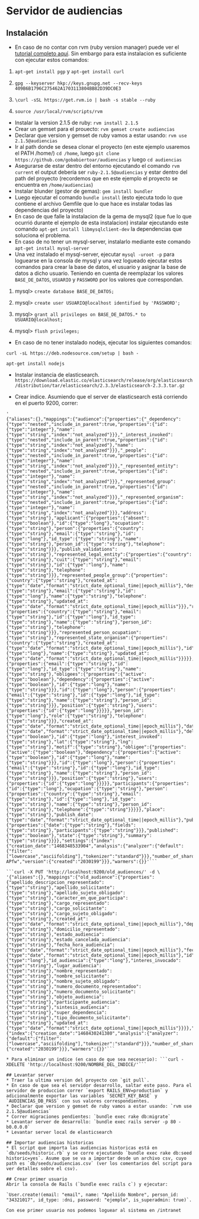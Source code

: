 # Servidor de audiencias

## Instalación

* En caso de no contar con rvm (ruby version manager) puede ver el [tutorial completo aquí](https://rvm.io/rvm/install). Sin embargo para esta instalacion es suficiente con ejecutar estos comandos:

1) `apt-get install pgp` y `apt-get install curl`

2) `gpg --keyserver hkp://keys.gnupg.net --recv-keys 409B6B1796C275462A1703113804BB82D39DC0E3`

3) `\curl -sSL https://get.rvm.io | bash -s stable --ruby`

4) `source /usr/local/rvm/scripts/rvm`

* Instalar la version 2.1.5 de ruby: `rvm install 2.1.5`
* Crear un gemset para el prouecto: `rvm gemset create audiencias`
* Declarar que version y gemset de ruby vamos a estar usando: `rvm use 2.1.5@audiencias`
* Ir al path donde se desea clonar el proyecto (en este ejemplo usaremos el PATH /home/) `cd /home`, luego `git clone https://github.com/gobabiertoar/audiencias` y luego `cd audiencias`
* Asegurarse de estar dentro del entorno ejecutando el comando `rvm current` el output debería ser `ruby-2.1.5@audiencias` y estar dentro del path del proyecto (recordemos que en este ejemplo el proyecto se encuentra en `/home/audiencias`)
* Instalar blunder (gestor de gemas): `gem install bundler`
* Luego ejecutar el comando `bundle install` (esto ejecuta todo lo que contiene el archivo Gemfile que lo que hace es instalar todas las dependencias del proyecto) 
* En caso de que falle la instalacion de la gema de mysql2 (que fue lo que ocurrió durante el ejemplo de esta instalacion) instalar ejecutando este comando `apt-get install libmysqlclient-dev` la dependencias que soluciona el problema.
* En caso de no tener un mysql-server, instalarlo mediante este comando `apt-get install mysql-server` 
* Una vez instalado el mysql-server, ejecutar `mysql -uroot -p` para loguearse en la consola de mysql y una vez logueado ejecutar estos comandos para crear la base de datos, el usuario y asignar la base de datos a dicho usuario. Teniendo en cuenta de reemplazar los valores `BASE_DE_DATOS`, `USUARIO` y `PASSWORD` por los valores que correspondan.

1) mysql> `create database BASE_DE_DATOS;`

2) mysql> `create user USUARIO@localhost identified by 'PASSWORD';`

3) mysql> `grant all privileges on BASE_DE_DATOS.* to USUARIO@localhost;`

4) mysql> `flush privileges;`


* En caso de no tener instalado nodejs, ejecutar los siguientes comandos:

`curl -sL https://deb.nodesource.com/setup | bash -`

`apt-get install nodejs`

* Instalar instancia de elasticsearch. `https://download.elastic.co/elasticsearch/release/org/elasticsearch/distribution/tar/elasticsearch/2.3.3/elasticsearch-2.3.3.tar.gz`

* Crear indice. Asumiendo que el server de elasticsearch está corriendo en el puerto 9200, correr:
```curl -X PUT 'http://localhost:9200/audiences/' -d \
'
{"aliases":{},"mappings":{"audience":{"properties":{"_dependency":{"type":"nested","include_in_parent":true,"properties":{"id":{"type":"integer"},"name":{"type":"string","index":"not_analyzed"}}},"_interest_invoked":{"type":"nested","include_in_parent":true,"properties":{"id":{"type":"string","index":"not_analyzed"},"name":{"type":"string","index":"not_analyzed"}}},"_people":{"type":"nested","include_in_parent":true,"properties":{"id":{"type":"integer"},"name":{"type":"string","index":"not_analyzed"}}},"_represented_entity":{"type":"nested","include_in_parent":true,"properties":{"id":{"type":"integer"},"name":{"type":"string","index":"not_analyzed"}}},"_represented_group":{"type":"nested","include_in_parent":true,"properties":{"id":{"type":"integer"},"name":{"type":"string","index":"not_analyzed"}}},"_represented_organism":{"type":"nested","include_in_parent":true,"properties":{"id":{"type":"integer"},"name":{"type":"string","index":"not_analyzed"}}},"address":{"type":"string"},"applicant":{"properties":{"absent":{"type":"boolean"},"id":{"type":"long"},"ocupation":{"type":"string"},"person":{"properties":{"country":{"type":"string"},"email":{"type":"string"},"id":{"type":"long"},"id_type":{"type":"string"},"name":{"type":"string"},"person_id":{"type":"string"},"telephone":{"type":"string"}}},"publish_validations":{"type":"string"},"represented_legal_entity":{"properties":{"country":{"type":"string"},"cuit":{"type":"string"},"email":{"type":"string"},"id":{"type":"long"},"name":{"type":"string"},"telephone":{"type":"string"}}},"represented_people_group":{"properties":{"country":{"type":"string"},"created_at":{"type":"date","format":"strict_date_optional_time||epoch_millis"},"description":{"type":"string"},"email":{"type":"string"},"id":{"type":"long"},"name":{"type":"string"},"telephone":{"type":"string"},"updated_at":{"type":"date","format":"strict_date_optional_time||epoch_millis"}}},"represented_person":{"properties":{"country":{"type":"string"},"email":{"type":"string"},"id":{"type":"long"},"id_type":{"type":"string"},"name":{"type":"string"},"person_id":{"type":"string"},"telephone":{"type":"string"}}},"represented_person_ocupation":{"type":"string"},"represented_state_organism":{"properties":{"country":{"type":"string"},"created_at":{"type":"date","format":"strict_date_optional_time||epoch_millis"},"id":{"type":"long"},"name":{"type":"string"},"updated_at":{"type":"date","format":"strict_date_optional_time||epoch_millis"}}}}},"author":{"properties":{"email":{"type":"string"},"id":{"type":"long"},"id_type":{"type":"string"},"name":{"type":"string"},"obligees":{"properties":{"active":{"type":"boolean"},"dependency":{"properties":{"active":{"type":"boolean"},"id":{"type":"long"},"name":{"type":"string"}}},"id":{"type":"long"},"person":{"properties":{"email":{"type":"string"},"id":{"type":"long"},"id_type":{"type":"string"},"name":{"type":"string"},"person_id":{"type":"string"}}},"position":{"type":"string"},"users":{"properties":{"id":{"type":"long"}}}}},"person_id":{"type":"long"},"role":{"type":"string"},"telephone":{"type":"string"}}},"created_at":{"type":"date","format":"strict_date_optional_time||epoch_millis"},"date":{"type":"date","format":"strict_date_optional_time||epoch_millis"},"deleted":{"type":"boolean"},"id":{"type":"long"},"interest_invoked":{"type":"string"},"lat":{"type":"string"},"lng":{"type":"string"},"motif":{"type":"string"},"obligee":{"properties":{"active":{"type":"boolean"},"dependency":{"properties":{"active":{"type":"boolean"},"id":{"type":"long"},"name":{"type":"string"}}},"id":{"type":"long"},"person":{"properties":{"email":{"type":"string"},"id":{"type":"long"},"id_type":{"type":"string"},"name":{"type":"string"},"person_id":{"type":"string"}}},"position":{"type":"string"},"users":{"properties":{"id":{"type":"long"}}}}},"participants":{"properties":{"id":{"type":"long"},"ocupation":{"type":"string"},"person":{"properties":{"country":{"type":"string"},"email":{"type":"string"},"id":{"type":"long"},"id_type":{"type":"string"},"name":{"type":"string"},"person_id":{"type":"string"},"telephone":{"type":"string"}}}}},"place":{"type":"string"},"publish_date":{"type":"date","format":"strict_date_optional_time||epoch_millis"},"publish_validations":{"properties":{"date":{"type":"string"},"fields":{"type":"string"},"participants":{"type":"string"}}},"published":{"type":"boolean"},"state":{"type":"string"},"summary":{"type":"string"}}}},"settings":{"index":{"creation_date":"1468348533904","analysis":{"analyzer":{"default":{"filter":["lowercase","asciifolding"],"tokenizer":"standard"}}},"number_of_shards":"5","number_of_replicas":"1","uuid":"cpGhxUjaR8CPm2ADM-APfw","version":{"created":"2030199"}}},"warmers":{}}'```

```curl -X PUT 'http://localhost:9200/old_audiences/' -d \
'{"aliases":{},"mappings":{"old_audience":{"properties":{"apellido_descripcion_representado":{"type":"string"},"apellido_solicitante":{"type":"string"},"apellido_sujeto_obligado":{"type":"string"},"caracter_en_que_participa":{"type":"string"},"cargo_representado":{"type":"string"},"cargo_solicitante":{"type":"string"},"cargo_sujeto_obligado":{"type":"string"},"created_at":{"type":"date","format":"strict_date_optional_time||epoch_millis"},"dependencia_sujeto_obligado":{"type":"string"},"domicilio_representado":{"type":"string"},"estado_audiencia":{"type":"string"},"estado_cancelada_audiencia":{"type":"string"},"fecha_hora_audiencia":{"type":"date","format":"strict_date_optional_time||epoch_millis"},"fecha_solicitud_audiencia":{"type":"date","format":"strict_date_optional_time||epoch_millis"},"id":{"type":"long"},"id_audiencia":{"type":"long"},"interes_invocado":{"type":"string"},"lugar_audiencia":{"type":"string"},"nombre_representado":{"type":"string"},"nombre_solicitante":{"type":"string"},"nombre_sujeto_obligado":{"type":"string"},"numero_documento_representadoo":{"type":"string"},"numero_documento_solicitante":{"type":"string"},"objeto_audiencia":{"type":"string"},"participante_audiencia":{"type":"string"},"sintesis_audiencia":{"type":"string"},"super_dependencia":{"type":"string"},"tipo_documento_solicitante":{"type":"string"},"updated_at":{"type":"date","format":"strict_date_optional_time||epoch_millis"}}}},"settings":{"index":{"creation_date":"1468430241380","analysis":{"analyzer":{"default":{"filter":["lowercase","asciifolding"],"tokenizer":"standard"}}},"number_of_shards":"5","number_of_replicas":"1","uuid":"0tt2DQOCS5CVdnOtKKQoTw","version":{"created":"2030199"}}},"warmers":{}}'```

* Para eliminar un indice (en caso de que sea necesario): ```curl -XDELETE 'http://localhost:9200/NOMBRE_DEL_INDICE/'```

## Levantar server
* Traer la ultima version del proyecto con `git pull`.
* En caso de que sea el servidor desarrollo, saltar este paso. Para el servidor de produccion correr `export RAILS_ENV=production` y adicionalmente exportar las variables `SECRET_KEY_BASE` y `AUDIENCIAS_DB_PASS` con sus valores correspondientes.
* Declarar que version y gemset de ruby vamos a estar usando: `rvm use 2.1.5@audiencias`
* Correr migraciones pendientes: `bundle exec rake db:migrate`
* Levantar server de desarrollo: `bundle exec rails server -p 80 -b0.0.0.0`
* Levantar server local de elasticsearch

## Importar audiencias historicas
* El script que importa las audiencias historicas está en `db/seeds/historic.rb` y se corre ejecutando `bundle exec rake db:seed historic=yes`. Asume que se va a importar desde un archivo csv, cuyo path es `db/seeds/audiencias.csv` (ver los comentarios del script para ver detalles sobre el csv).

## Crear primer usuario 
Abrir la consola de Rails (`bundle exec rails c`) y ejecutar:

`User.create!(email: "email", name: "Apeliido Nombre", person_id: "34321017", id_type: :dni, password: "ejemplo", is_superadmin: true)`.

Con ese primer usuario nos podemos loguear al sistema en /intranet